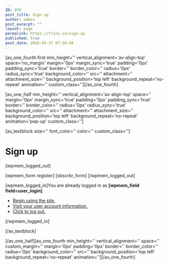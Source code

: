 ```yaml
---
ID: 876
post_title: Sign up
author: admin
post_excerpt: ""
layout: page
permalink: https://frinx.io/sign-up
published: true
post_date: 2016-05-27 07:38:48
---
```

[av_one_fourth first min_height='' vertical_alignment='av-align-top' space='no_margin' margin='0px' margin_sync='true' padding='0px' padding_sync='true' border='' border_color='' radius='0px' radius_sync='true' background_color='' src='' attachment='' attachment_size='' background_position='top left' background_repeat='no-repeat' animation='' custom_class=''][/av_one_fourth]

[av_one_half min_height='' vertical_alignment='av-align-top' space='' margin='0px' margin_sync='true' padding='0px' padding_sync='true' border='' border_color='' radius='0px' radius_sync='true' background_color='' src='' attachment='' attachment_size='' background_position='top left' background_repeat='no-repeat' animation='pop-up' custom_class='']

[av_textblock size='' font_color='' color='' custom_class='']

# Sign up

[wpmem_logged_out]

[wpmem_form register] [sbscrbr_form] [/wpmem_logged_out]

[wpmem_logged_in]You are already logged in as **[wpmem_field field=user_login]**

*   [Begin using the site.][1]
*   [Visit your user account information.][2]
*   [Click to log out.][3]

[/wpmem_logged_in]

[/av_textblock]

[/av_one_half][av_one_fourth min_height='' vertical_alignment='' space='' custom_margin='' margin='0px' padding='0px' border='' border_color='' radius='0px' background_color='' src='' background_position='top left' background_repeat='no-repeat' animation=''][/av_one_fourth]

 [1]: https://frinx.io
 [2]: https://frinx.io/user-account
 [3]: /sign-up?a=logout